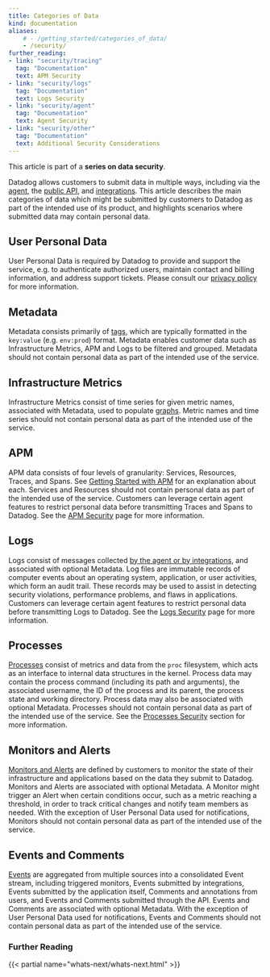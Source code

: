 ```yaml
---
title: Categories of Data
kind: documentation
aliases:
    # - /getting_started/categories_of_data/
    - /security/
further_reading:
- link: "security/tracing"
  tag: "Documentation"
  text: APM Security
- link: "security/logs"
  tag: "Documentation"
  text: Logs Security
- link: "security/agent"
  tag: "Documentation"
  text: Agent Security
- link: "security/other"
  tag: "Documentation"
  text: Additional Security Considerations
---
```


This article is part of a **series on data security**.

Datadog allows customers to submit data in multiple ways, including via the [agent][1], the [public API][2], and [integrations][3]. This article describes the main categories of data which might be submitted by customers to Datadog as part of the intended use of its product, and highlights scenarios where submitted data may contain personal data.

## User Personal Data

User Personal Data is required by Datadog to provide and support the service, e.g. to authenticate authorized users, maintain contact and billing information, and address support tickets. Please consult our [privacy policy][4] for more information.

## Metadata

Metadata consists primarily of [tags][5], which are typically formatted in the `key:value` (e.g. `env:prod`) format. Metadata enables customer data such as Infrastructure Metrics, APM and Logs to be filtered and grouped. Metadata should not contain personal data as part of the intended use of the service.

## Infrastructure Metrics

Infrastructure Metrics consist of time series for given metric names, associated with Metadata, used to populate [graphs][6]. Metric names and time series should not contain personal data as part of the intended use of the service.

## APM

APM data consists of four levels of granularity: Services, Resources, Traces, and Spans. See [Getting Started with APM][7] for an explanation about each. Services and Resources should not contain personal data as part of the intended use of the service. Customers can leverage certain agent features to restrict personal data before transmitting Traces and Spans to Datadog. See the [APM Security][12] page for more information.

## Logs

Logs consist of messages collected [by the agent or by integrations][8], and associated with optional Metadata. Log files are immutable records of computer events about an operating system, application, or user activities, which form an audit trail. These records may be used to assist in detecting security violations, performance problems, and flaws in applications. Customers can leverage certain agent features to restrict personal data before transmitting Logs to Datadog. See the [Logs Security][13] page for more information.

## Processes

[Processes][9] consist of metrics and data from the `proc` filesystem, which acts as an interface to internal data structures in the kernel. Process data may contain the process command (including its path and arguments), the associated username, the ID of the process and its parent, the process state and working directory. Process data may also be associated with optional Metadata. Processes should not contain personal data as part of the intended use of the service. See the [Processes Security][14] section for more information.

## Monitors and Alerts

[Monitors and Alerts][10] are defined by customers to monitor the state of their infrastructure and applications based on the data they submit to Datadog. Monitors and Alerts are associated with optional Metadata. A Monitor might trigger an Alert when certain conditions occur, such as a metric reaching a threshold, in order to track critical changes and notify team members as needed. With the exception of User Personal Data used for notifications, Monitors should not contain personal data as part of the intended use of the service.

## Events and Comments

[Events][11] are aggregated from multiple sources into a consolidated Event stream, including triggered monitors, Events submitted by integrations, Events submitted by the application itself, Comments and annotations from users, and Events and Comments submitted through the API. Events and Comments are associated with optional Metadata. With the exception of User Personal Data used for notifications, Events and Comments should not contain personal data as part of the intended use of the service.

### Further Reading

{{< partial name="whats-next/whats-next.html" >}}

[1]: /agent/
[2]: /api/
[3]: /integrations/
[4]: https://www.datadoghq.com/legal/privacy/
[5]: /getting_started/tagging/
[6]: /graphing/
[7]: /tracing/visualization/
[8]: /logs/log_collection/
[9]: /graphing/infrastructure/process/
[10]: /monitors/
[11]: /graphing/event_stream/
[12]: /security/tracing/
[13]: /security/logs/
[14]: /security/other/

